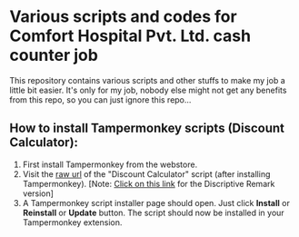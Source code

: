 # Various scripts and codes for Comfort Hospital Pvt. Ltd. cash counter job

This repository contains various scripts and other stuffs to make my job a little bit easier. It's only for my job, nobody else might not get any benefits from this repo, so you can just ignore this repo...


## How to install Tampermonkey scripts (Discount Calculator):
1. First install Tampermonkey from the webstore.
2. Visit the [raw url](https://raw.githubusercontent.com/shawmik7/Various_Things_for_My_Hospital_Job/main/discount_calculator.user.js) of the "Discount Calculator" script (after installing Tampermonkey).
   [Note: [Click on this link](https://raw.githubusercontent.com/shawmik7/Various_Things_for_My_Hospital_Job/main/discount_calculator(discriptive_remark).user.js) for the Discriptive Remark version]
4. A Tampermonkey script installer page should open. Just click **Install** or **Reinstall** or **Update** button. The script should now be installed in your Tampermonkey extension. 
